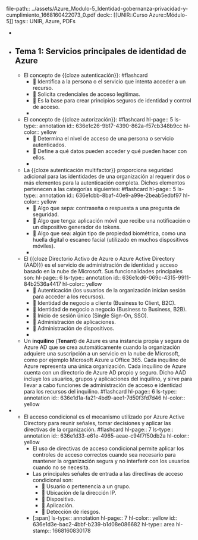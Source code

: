 file-path:: ../assets/Azure_Modulo-5_Identidad-gobernanza-privacidad-y-cumplimiento_1668160422073_0.pdf
deck:: [[UNIR::Curso Azure::Módulo-5]]
tags:: UNIR, Azure, PDFs

-
- ## Tema 1: Servicios principales de identidad de Azure
	- El concepto de {{cloze autenticación}}: #flashcard
		-  Identifica a la persona o el servicio que intenta acceder a un recurso.
		-  Solicita credenciales de acceso legítimas.
		-  Es la base para crear principios seguros de identidad y control de acceso.
		-
	- El concepto de {{cloze autorización}}: #flashcard
	  hl-page:: 5
	  ls-type:: annotation
	  id:: 636e1c26-9b17-4390-862a-f57cb348b9cc
	  hl-color:: yellow
		-  Determina el nivel de acceso de una persona o servicio autenticados.
		-  Define a qué datos pueden acceder y qué pueden hacer con ellos.
		-
	- La {{cloze autenticación multifactor}} proporciona seguridad adicional para las identidades de una organización al requerir dos o más elementos para la autenticación completa. Dichos elementos pertenecen a las categorías siguientes: #flashcard
	  hl-page:: 5
	  ls-type:: annotation
	  id:: 636e1cbb-8baf-40e9-a99e-2beab5edbf97
	  hl-color:: yellow
		-  Algo que sepa: contraseña o respuesta a una pregunta de seguridad.
		-  Algo que tenga: aplicación móvil que recibe una notificación o un dispositivo generador de tokens.
		-  Algo que sea: algún tipo de propiedad biométrica, como una huella digital o escaneo facial (utilizado en muchos dispositivos móviles).
		-
	- El {{cloze Directorio Activo de Azure o Azure Active Directory (AAD)}} es el servicio de administración de identidad y acceso basado en la nube de Microsoft. Sus funcionalidades principales son:
	  hl-page:: 6
	  ls-type:: annotation
	  id:: 636e1cd6-069c-4315-9911-84b2536a4417
	  hl-color:: yellow
		-  Autenticación (los usuarios de la organización inician sesión para acceder a los recursos).
		-  Identidad de negocio a cliente (Business to Client, B2C).
		-  Identidad de negocio a negocio (Business to Business, B2B).
		-  Inicio de sesión único (Single Sign-On, SSO).
		-  Administración de aplicaciones.
		-  Administración de dispositivos.
		-
	- Un **inquilino** (**Tenant**) de Azure es una instancia propia y segura de Azure AD que se crea automáticamente cuando la organización adquiere una suscripción a un servicio en la nube de Microsoft, como por ejemplo Microsoft Azure u Office 365. Cada inquilino de Azure representa una única organización. Cada inquilino de Azure cuenta con un directorio de Azure AD propio y seguro. Dicho AAD incluye los usuarios, grupos y aplicaciones del inquilino, y sirve para llevar a cabo funciones de administración de acceso e identidad para los recursos del inquilino. #flashcard
	  hl-page:: 6
	  ls-type:: annotation
	  id:: 636e1d1a-fa21-4bd9-aee1-7d50f3fd7d46
	  hl-color:: yellow
-
	- El acceso condicional es el mecanismo utilizado por Azure Active Directory para reunir señales, tomar decisiones y aplicar las directivas de la organización. #flashcard
	  hl-page:: 7
	  ls-type:: annotation
	  id:: 636e1d33-e61e-4965-aeae-c94f7f50db2a
	  hl-color:: yellow
		- El uso de directivas de acceso condicional permite aplicar los controles de acceso correctos cuando sea necesario para mantener la organización segura y no interferir con los usuarios cuando no se necesita.
		- Las principales señales de entrada a las directivas de acceso condicional son:
			-  Usuario o pertenencia a un grupo.
			-  Ubicación de la dirección IP.
			-  Dispositivo.
			-  Aplicación.
			-  Detección de riesgos.
		- [:span]
		  ls-type:: annotation
		  hl-page:: 7
		  hl-color:: yellow
		  id:: 636e1d3e-bac2-4bbf-b239-b1d08e086682
		  hl-type:: area
		  hl-stamp:: 1668160830178